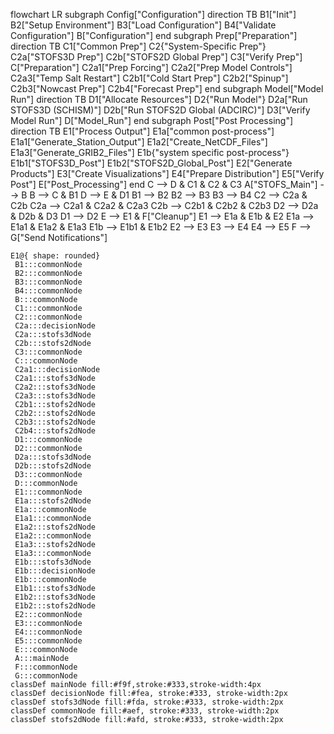 flowchart LR
 subgraph Config["Configuration"]
    direction TB
        B1["Init"]
        B2["Setup Environment"]
        B3["Load Configuration"]
        B4["Validate Configuration"]
        B["Configuration"]
  end
 subgraph Prep["Preparation"]
    direction TB
        C1["Common Prep"]
        C2{"System-Specific Prep"}
        C2a["STOFS3D Prep"]
        C2b["STOFS2D Global Prep"]
        C3["Verify Prep"]
        C["Preparation"]
        C2a1["Prep Forcing"]
        C2a2["Prep Model Controls"]
        C2a3["Temp Salt Restart"]
        C2b1["Cold Start Prep"]
        C2b2["Spinup"]
        C2b3["Nowcast Prep"]
        C2b4["Forecast Prep"]
  end
 subgraph Model["Model Run"]
    direction TB
        D1["Allocate Resources"]
        D2{"Run Model"}
        D2a["Run STOFS3D (SCHISM)"]
        D2b["Run STOFS2D Global (ADCIRC)"]
        D3["Verify Model Run"]
        D["Model_Run"]
  end
 subgraph Post["Post Processing"]
    direction TB
        E1["Process Output"]
        E1a["common post-process"]
        E1a1["Generate_Station_Output"]
        E1a2["Create_NetCDF_Files"]
        E1a3["Generate_GRIB2_Files"]
        E1b{"system specific post-process"}
        E1b1["STOFS3D_Post"]
        E1b2["STOFS2D_Global_Post"]
        E2["Generate Products"]
        E3["Create Visualizations"]
        E4["Prepare Distribution"]
        E5["Verify Post"]
        E["Post_Processing"]
  end
    C --> D & C1 & C2 & C3
    A["STOFS_Main"] --> B
    B --> C & B1
    D --> E & D1
    B1 --> B2
    B2 --> B3
    B3 --> B4
    C2 --> C2a & C2b
    C2a --> C2a1 & C2a2 & C2a3
    C2b --> C2b1 & C2b2 & C2b3
    D2 --> D2a & D2b & D3
    D1 --> D2
    E --> E1 & F["Cleanup"]
    E1 --> E1a & E1b & E2
    E1a --> E1a1 & E1a2 & E1a3
    E1b --> E1b1 & E1b2
    E2 --> E3
    E3 --> E4
    E4 --> E5
    F --> G["Send Notifications"]

    E1@{ shape: rounded}
     B1:::commonNode
     B2:::commonNode
     B3:::commonNode
     B4:::commonNode
     B:::commonNode
     C1:::commonNode
     C2:::commonNode
     C2a:::decisionNode
     C2a:::stofs3dNode
     C2b:::stofs2dNode
     C3:::commonNode
     C:::commonNode
     C2a1:::decisionNode
     C2a1:::stofs3dNode
     C2a2:::stofs3dNode
     C2a3:::stofs3dNode
     C2b1:::stofs2dNode
     C2b2:::stofs2dNode
     C2b3:::stofs2dNode
     C2b4:::stofs2dNode
     D1:::commonNode
     D2:::commonNode
     D2a:::stofs3dNode
     D2b:::stofs2dNode
     D3:::commonNode
     D:::commonNode
     E1:::commonNode
     E1a:::stofs2dNode
     E1a:::commonNode
     E1a1:::commonNode
     E1a2:::stofs2dNode
     E1a2:::commonNode
     E1a3:::stofs2dNode
     E1a3:::commonNode
     E1b:::stofs3dNode
     E1b:::decisionNode
     E1b:::commonNode
     E1b1:::stofs3dNode
     E1b2:::stofs3dNode
     E1b2:::stofs2dNode
     E2:::commonNode
     E3:::commonNode
     E4:::commonNode
     E5:::commonNode
     E:::commonNode
     A:::mainNode
     F:::commonNode
     G:::commonNode
    classDef mainNode fill:#f9f,stroke:#333,stroke-width:4px
    classDef decisionNode fill:#fea, stroke:#333, stroke-width:2px
    classDef stofs3dNode fill:#fda, stroke:#333, stroke-width:2px
    classDef commonNode fill:#aef, stroke:#333, stroke-width:2px
    classDef stofs2dNode fill:#afd, stroke:#333, stroke-width:2px


